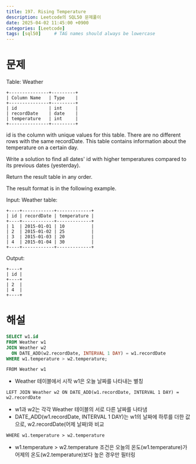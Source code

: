 ```yaml
---
title: 197. Rising Temperature
description: Leetcode의 SQL50 문제풀이
date: 2025-04-02 11:45:00 +0900
categories: [Leetcode]
tags: [sql50]     # TAG names should always be lowercase
---
```


# 문제

Table: Weather
```
+---------------+---------+
| Column Name   | Type    |
+---------------+---------+
| id            | int     |
| recordDate    | date    |
| temperature   | int     |
+---------------+---------+
```

id is the column with unique values for this table.
There are no different rows with the same recordDate.
This table contains information about the temperature on a certain day.
 

Write a solution to find all dates' id with higher temperatures compared to its previous dates (yesterday).

Return the result table in any order.

The result format is in the following example.

Input: 
Weather table:
```
+----+------------+-------------+
| id | recordDate | temperature |
+----+------------+-------------+
| 1  | 2015-01-01 | 10          |
| 2  | 2015-01-02 | 25          |
| 3  | 2015-01-03 | 20          |
| 4  | 2015-01-04 | 30          |
+----+------------+-------------+
```
Output: 
```
+----+
| id |
+----+
| 2  |
| 4  |
+----+
```
# 해설

```sql
SELECT w1.id
FROM Weather w1
JOIN Weather w2
  ON DATE_ADD(w2.recordDate, INTERVAL 1 DAY) = w1.recordDate
WHERE w1.temperature > w2.temperature;
```

```FROM Weather w1 ``` 
- Weather 테이블에서 시작 w1은 오늘 날짜를 나타내는 별칭

```LEFT JOIN Weather w2 ON DATE_ADD(w1.recordDate, INTERVAL 1 DAY) = w2.recordDate```
- w1과 w2는 각각 Weather 테이블의 서로 다른 날짜를 나타냄
- DATE_ADD(w1.recordDate, INTERVAL 1 DAY)는 w1의 날짜에 하루를 더한 값으로, w2.recordDate(어제 날짜)와 비교

```WHERE w1.temperature > w2.temperature``` 
- w1.temperature > w2.temperature 조건은 오늘의 온도(w1.temperature)가 어제의 온도(w2.temperature)보다 높은 경우만 필터링